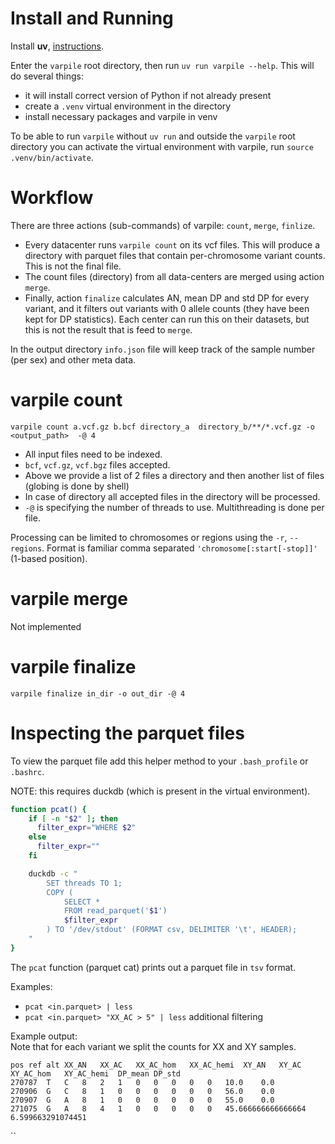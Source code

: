 
# Install and Running

Install **uv**, [instructions](https://docs.astral.sh/uv/getting-started/installation/#standalone-installer).

Enter the `varpile` root directory, then run `uv run varpile --help`.
This will do several things:
  - it will install correct version of Python if not already present
  - create a `.venv` virtual environment in the directory
  - install necessary packages and varpile in venv

To be able to run `varpile` without `uv run` and outside the `varpile` root directory you can
activate the virtual environment with varpile, run `source .venv/bin/activate`.

# Workflow

There are three actions (sub-commands) of varpile: `count`, `merge`, `finlize`.
- Every datacenter runs `varpile count` on its vcf files. This will produce a directory with parquet
files that contain per-chromosome variant counts. This is not the final file.
- The count files (directory) from all data-centers are merged using action `merge`.
- Finally, action `finalize` calculates AN, mean DP and std DP for every variant, and it filters out
  variants with 0 allele counts (they have been kept for DP statistics).
  Each center can run this on their datasets, but this is not the result that is feed to `merge`.

In the output directory `info.json` file will keep track of the sample number (per sex) and other meta data.

# varpile count

`varpile count a.vcf.gz b.bcf directory_a  directory_b/**/*.vcf.gz -o <output_path>  -@ 4`

- All input files need to be indexed.
- `bcf`, `vcf.gz`, `vcf.bgz` files accepted.
- Above we provide a list of 2 files a directory and then another list of files (globing is done by shell)
- In case of directory all accepted files in the directory will be processed.
- `-@` is specifying the number of threads to use. Multithreading is done per file.

Processing can be limited to chromosomes or regions using the `-r`, `--regions`.
Format is familiar comma separated `'chromosome[:start[-stop]]'` (1-based position).


# varpile merge

Not implemented


# varpile finalize

`varpile finalize in_dir -o out_dir -@ 4`


# Inspecting the parquet files
To view the parquet file add this helper method to your `.bash_profile` or `.bashrc`.

NOTE: this requires duckdb (which is present in the virtual environment).

```bash
function pcat() {
    if [ -n "$2" ]; then
      filter_expr="WHERE $2"
    else
      filter_expr=""
    fi

    duckdb -c "
        SET threads TO 1;
        COPY (
            SELECT *
            FROM read_parquet('$1')
            $filter_expr
        ) TO '/dev/stdout' (FORMAT csv, DELIMITER '\t', HEADER);
    "
}
```

The `pcat` function (parquet cat) prints out a parquet file in `tsv` format. 

Examples:
  - `pcat <in.parquet> | less`
  - `pcat <in.parquet> "XX_AC > 5" | less`  additional filtering

Example output:\
Note that for each variant we split the counts for XX and XY samples.
```tsv
pos	ref	alt	XX_AN	XX_AC	XX_AC_hom	XX_AC_hemi	XY_AN	XY_AC	XY_AC_hom	XY_AC_hemi	DP_mean	DP_std
270787	T	C	8	2	1	0	0	0	0	0	10.0	0.0
270906	G	C	8	1	0	0	0	0	0	0	56.0	0.0
270907	G	A	8	1	0	0	0	0	0	0	55.0	0.0
271075	G	A	8	4	1	0	0	0	0	0	45.666666666666664	6.599663291074451
```


``